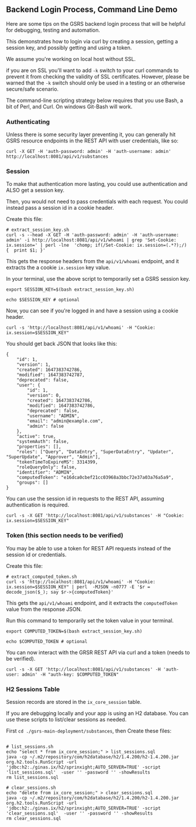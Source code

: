 ## Backend Login Process, Command Line Demo

Here are some tips on the GSRS backend login process that will be helpful for debugging, testing and automation. 

This demonstrates how to login via curl by creating a session, getting a session key, and possibly getting and using a token.  

We assume you're working on local host without SSL.

if you are on SSL you'll want to add `-k` switch to your curl commands to prevent it from checking the validity of SSL certificates. However, please be warned that the `-k` switch should only be used in a testing or an otherwise secure/safe scenario.  

The command-line scripting strategy below requires that you use Bash, a bit of Perl, and Curl. On windows Git-Bash will work.    


### Authenticating 

Unless there is some security layer preventing it, you can generally hit GSRS resource endpoints in the REST API with user credentials, like so: 

```
curl -X GET -H 'auth-password: admin' -H 'auth-username: admin' http://localhost:8081/api/v1/substances  
```

### Session 

To make that authentication more lasting, you could use authentication and ALSO get a session key.

Then, you would not need to pass credentials with each request. You could instead pass a session id in a cookie header. 

Create this file: 
```
# extract_session_key.sh 
curl -s --head -X GET -H 'auth-password: admin' -H 'auth-username: admin' -i http://localhost:8081/api/v1/whoami | grep 'Set-Cookie: ix.session=' | perl -lne  'chomp; if(/Set-Cookie: ix.session=(.*?);/) {  print $1; }'
````

This gets the response headers from the `api/v1/whoami` endpoint, and it extracts the a cookie `ix.session` key value.    

In your terminal, use the above script to temporarily set a GSRS session key.  
```
export SESSION_KEY=$(bash extract_session_key.sh)

echo $SESSION_KEY # optional

```

Now, you can see if you're logged in and have a session using a cookie header. 
```
curl -s 'http://localhost:8081/api/v1/whoami' -H "Cookie: ix.session=$SESSION_KEY"
```

You should get back JSON that looks like this: 

```
{
	"id": 1,
	"version": 1,
	"created": 1647383742786,
	"modified": 1647383742787,
	"deprecated": false,
	"user": {
		"id": 1,
		"version": 0,
		"created": 1647383742786,
		"modified": 1647383742786,
		"deprecated": false,
		"username": "ADMIN",
		"email": "admin@example.com",
		"admin": false
	},
	"active": true,
	"systemAuth": false,
	"properties": [],
	"roles": ["Query", "DataEntry", "SuperDataEntry", "Updater", "SuperUpdate", "Approver", "Admin"],
	"tokenTimeToExpireMS": 3314399,
	"roleQueryOnly": false,
	"identifier": "ADMIN",
	"computedToken": "e16dca0cbef21cc03968a3bbc72e37a03a76a5a9",
	"groups": []
}
```

You can use the session id in requests to the REST API, assuming authentication is required. 

```
curl -s -X GET 'http://localhost:8081/api/v1/substances' -H "Cookie: ix.session=$SESSION_KEY"
```



### Token (this section needs to be verified)  

You may be able to use a token for REST API requests instead of the session id or credentials.    

Create this file:
```
# extract_computed_token.sh
curl -s 'http://localhost:8081/api/v1/whoami' -H "Cookie: ix.session=$SESSION_KEY" | perl  -MJSON -n0777 -E '$r = decode_json($_); say $r->{computedToken}'
```

This gets the `api/v1/whoami` endpoint, and it extracts the `computedToken` value from the response JSON.


Run this command to temporarily set the token value in your terminal.
```
export COMPUTED_TOKEN=$(bash extract_session_key.sh)

echo $COMPUTED_TOKEN # optional

````

You can now interact with the GRSR REST API via curl and a token (needs to be verified). 

```
curl -s -X GET 'http://localhost:8081/api/v1/substances' -H 'auth-user: admin' -H "auth-key: $COMPUTED_TOKEN"  
```

### H2 Sessions Table 

Session records are stored in the `ix_core_session` table. 

If you are debugging locally and your app is using an H2 database. You can use these scripts to list/clear sessions as needed. 


First `cd ./gsrs-main-deployment/substances`, then Create these files:

```

# list_sessions.sh
echo "select * from ix_core_session;" > list_sessions.sql 
java -cp ~/.m2/repository/com/h2database/h2/1.4.200/h2-1.4.200.jar org.h2.tools.RunScript -url 'jdbc:h2:./ginas.ix/h2/sprinxight;AUTO_SERVER=TRUE' -script 'list_sessions.sql'  -user '' -password '' -showResults
rm list_sessions.sql 

# clear_sessions.sh
echo "delete from ix_core_session;" > clear_sessions.sql 
java -cp ~/.m2/repository/com/h2database/h2/1.4.200/h2-1.4.200.jar org.h2.tools.RunScript -url 'jdbc:h2:./ginas.ix/h2/sprinxight;AUTO_SERVER=TRUE' -script 'clear_sessions.sql'  -user '' -password '' -showResults
rm clear_sessions.sql 
```
